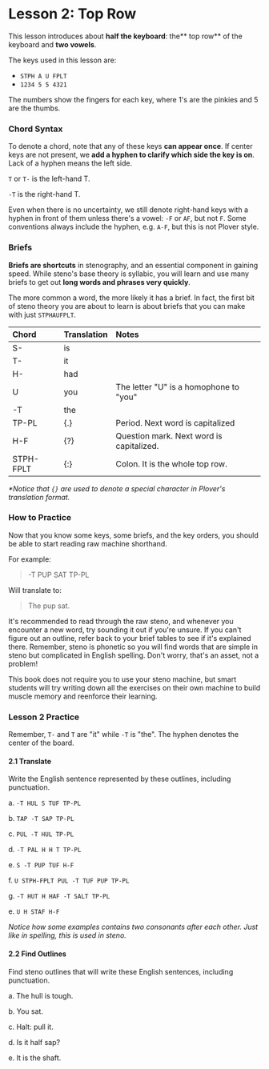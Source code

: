 # Lesson 2:  Top Row

This lesson introduces about **half the keyboard**: the** top row** of the keyboard and **two vowels**.

The keys used in this lesson are:

* `STPH A U FPLT`
* `1234 5 5 4321`

The numbers show the fingers for each key, where 1's are the pinkies and 5 are the thumbs.

### Chord Syntax

To denote a chord, note that any of these keys **can appear once**. If center keys are not present, we **add a hyphen to clarify which side the key is on**. Lack of a hyphen means the left side.

`T` or `T-` is the left-hand T.

`-T` is the right-hand T.

Even when there is no uncertainty, we still denote right-hand keys with a hyphen in front of them unless there's a vowel: `-F` or `AF`, but not `F`. Some conventions always include the hyphen, e.g. `A-F`, but this is not Plover style.

### Briefs

**Briefs are shortcuts** in stenography, and an essential component in gaining speed. While steno's base theory is syllabic, you will learn and use many briefs to get out **long words and phrases very quickly**.

The more common a word, the more likely it has a brief. In fact, the first bit of steno theory you are about to learn is about briefs that you can make with just `STPHAUFPLT`.

| Chord | Translation | Notes |
| :--- | :--- | :--- |
| S- | is |  |
| T- | it |  |
| H- | had |  |
| U | you | The letter "U" is a homophone to "you" |
| -T | the |  |
| TP-PL | {.} | Period. Next word is capitalized |
| H-F | {?} | Question mark. Next word is capitalized. |
| STPH-FPLT | {:} | Colon. It is the whole top row. |

_\*Notice that _`{}`_ are used to denote a special character in Plover's translation format._

### How to Practice

Now that you know some keys, some briefs, and the key orders, you should be able to start reading raw machine shorthand.

For example:

> -T PUP SAT TP-PL

Will translate to:

> The pup sat.

It's recommended to read through the raw steno, and whenever you encounter a new word, try sounding it out if you're unsure. If you can't figure out an outline, refer back to your brief tables to see if it's explained there. Remember, steno is phonetic so you will find words that are simple in steno but complicated in English spelling. Don't worry, that's an asset, not a problem!

This book does not require you to use your steno machine, but smart students will try writing down all the exercises on their own machine to build muscle memory and reenforce their learning.

### Lesson 2 Practice

Remember, `T-` and `T` are "it" while `-T` is "the". The hyphen denotes the center of the board.

#### 2.1 Translate

Write the English sentence represented by these outlines, including punctuation.

a. `-T HUL S TUF TP-PL`

b. `TAP -T SAP TP-PL`

c. `PUL -T HUL TP-PL`

d. `-T PAL H H T TP-PL`

e. `S -T PUP TUF H-F`

f. `U STPH-FPLT PUL -T TUF PUP TP-PL`

g. `-T HUT H HAF -T SALT TP-PL`

e. `U H STAF H-F`

_Notice how some examples contains two consonants after each other. Just like in spelling, this is used in steno._

#### 2.2 Find Outlines

Find steno outlines that will write these English sentences, including punctuation.

a. The hull is tough.

b. You sat.

c. Halt: pull it.

d. Is it half sap?

e. It is the shaft.

